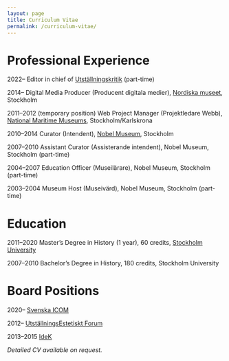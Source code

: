 ```yaml
---
layout: page
title: Curriculum Vitae
permalink: /curriculum-vitae/
---
```


# Professional Experience

2022– Editor in chief of [Utställningskritik](https://www.utstallningskritik.se/) (part-time)

2014–
Digital Media Producer (Producent digitala medier), [Nordiska museet](http://www.nordiskamuseet.se/en/), Stockholm

2011–2012 (temporary position)
Web Project Manager (Projektledare Webb), [National Maritime Museums](http://www.maritima.se/en/), Stockholm/Karlskrona

2010–2014
Curator (Intendent), [Nobel Museum](http://www.nobelmuseum.se/), Stockholm

2007–2010
Assistant Curator (Assisterande intendent), Nobel Museum, Stockholm (part-time)

2004–2007
Education Officer (Museilärare), Nobel Museum, Stockholm (part-time)

2003–2004
Museum Host (Museivärd), Nobel Museum, Stockholm (part-time)

# Education

2011–2020
Master’s Degree in History (1 year), 60 credits, [Stockholm University](http://www.historia.su.se/english/)

2007–2010
Bachelor’s Degree in History, 180 credits, Stockholm University

# Board Positions

2020– [Svenska ICOM](http://icomsweden.se)

2012– [UtställningsEstetiskt Forum](https://utstallningskritik.se)

2013–2015 [IdeK](https://www.idek.se)

*Detailed CV available on request.*